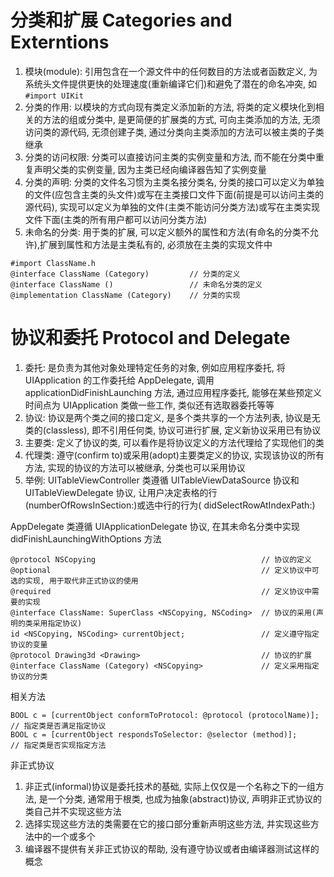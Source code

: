 # 分类和扩展 Categories and Externtions

1. 模块(module): 引用包含在一个源文件中的任何数目的方法或者函数定义, 为系统头文件提供更快的处理速度(重新编译它们)和避免了潜在的命名冲突, 如 `#import UIKit`
2. 分类的作用: 以模块的方式向现有类定义添加新的方法, 将类的定义模块化到相关的方法的组或分类中, 是更简便的扩展类的方式, 可向主类添加的方法, 无须访问类的源代码, 无须创建子类, 通过分类向主类添加的方法可以被主类的子类继承
3. 分类的访问权限: 分类可以直接访问主类的实例变量和方法, 而不能在分类中重复声明父类的实例变量, 因为主类已经向编译器告知了实例变量
4. 分类的声明: 分类的文件名习惯为主类名接分类名, 分类的接口可以定义为单独的文件(应包含主类的头文件)或写在主类接口文件下面(前提是可以访问主类的源代码), 实现可以定义为单独的文件(主类不能访问分类方法)或写在主类实现文件下面(主类的所有用户都可以访问分类方法)
5. 未命名的分类: 用于类的扩展, 可以定义额外的属性和方法(有命名的分类不允许),扩展到属性和方法是主类私有的, 必须放在主类的实现文件中

```
#import ClassName.h
@interface ClassName (Category)			// 分类的定义
@interface ClassName ()					// 未命名分类的定义
@implementation ClassName (Category)	// 分类的实现
```

# 协议和委托 Protocol and Delegate

1. 委托: 是负责为其他对象处理特定任务的对象, 例如应用程序委托, 将 UIApplication 的工作委托给 AppDelegate, 调用 applicationDidFinishLaunching 方法, 通过应用程序委托, 能够在某些预定义时间点为 UIApplication 类做一些工作, 类似还有选取器委托等等
1. 协议: 协议是两个类之间的接口定义, 是多个类共享的一个方法列表, 协议是无类的(classless), 即不引用任何类, 协议可进行扩展, 定义新协议采用已有协议
2. 主要类: 定义了协议的类, 可以看作是将协议定义的方法代理给了实现他们的类
3. 代理类: 遵守(confirm to)或采用(adopt)主要类定义的协议, 实现该协议的所有方法, 实现的协议的方法可以被继承, 分类也可以采用协议
4. 举例: UITableViewController 类遵循 UITableViewDataSource 协议和 UITableViewDelegate 协议, 让用户决定表格的行(numberOfRowsInSection:)或选中行的行为( didSelectRowAtIndexPath:)

AppDelegate 类遵循 UIApplicationDelegate 协议, 在其未命名分类中实现 didFinishLaunchingWithOptions 方法

```
@protocol NSCopying										// 协议的定义
@optional												// 定义协议中可选的实现, 用于取代非正式协议的使用
@required												// 定义协议中需要的实现
@interface ClassName: SuperClass <NSCopying, NSCoding>	// 协议的采用(声明的类采用指定协议)
id <NSCopying, NSCoding> currentObject;					// 定义遵守指定协议的变量
@protocol Drawing3d <Drawing>							// 协议的扩展
@interface ClassName (Category) <NSCopying>				// 定义采用指定协议的分类
```

相关方法

```
BOOL c = [currentObject conformToProtocol: @protocol (protocolName)];	// 指定类是否满足指定协议
BOOL c = [currentObject respondsToSelector: @selector (method)];		// 指定类是否实现指定方法
```

非正式协议

1. 非正式(informal)协议是委托技术的基础, 实际上仅仅是一个名称之下的一组方法, 是一个分类, 通常用于根类, 也成为抽象(abstract)协议, 声明非正式协议的类自己并不实现这些方法
2. 选择实现这些方法的类需要在它的接口部分重新声明这些方法, 并实现这些方法中的一个或多个
3. 编译器不提供有关非正式协议的帮助, 没有遵守协议或者由编译器测试这样的概念
